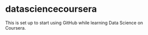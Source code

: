 datasciencecoursera
===================

This is set up to start using GitHub while learning Data Science on Coursera.
